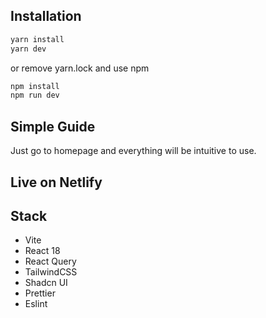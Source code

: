 ## Installation

```bash
yarn install
yarn dev
```

or remove yarn.lock and use npm

```bash
npm install
npm run dev
```

## Simple Guide

Just go to homepage and everything will be intuitive to use.

## Live on Netlify

## Stack

- Vite
- React 18
- React Query
- TailwindCSS
- Shadcn UI
- Prettier
- Eslint

```

```

